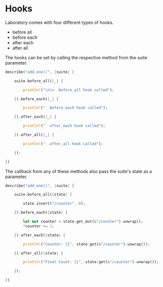# Hooks
Laboratory comes with four different types of hooks.
* before all
* before each
* after each
* after all

The hooks can be set by calling the respective method from the suite parameter.
```rust
describe("add_one()", |suite| {

    suite.before_all(|_| {

        println!("\n\n  before_all hook called");

    }).before_each(|_| {

        println!("  before_each hook called");

    }).after_each(|_| {

        println!("  after_each hook called");

    }).after_all(|_| {

        println!("  after_all hook called");

    });

})
```
The callback from any of these methods also pass the suite's state as a parameter.
```rust
describe("add_one()", |suite| {

    suite.before_all(|state| {

        state.insert("/counter", 0);

    }).before_each(|state| {

        let mut counter = state.get_mut(&"/counter").unwrap();
        *counter += 1;

    }).after_each(|state| {

        println!("Counter: {}", state.get(&"/counter").unwrap());

    }).after_all(|state| {

        println!("Final Count: {}", state.get(&"/counter").unwrap());

    });

})
```

